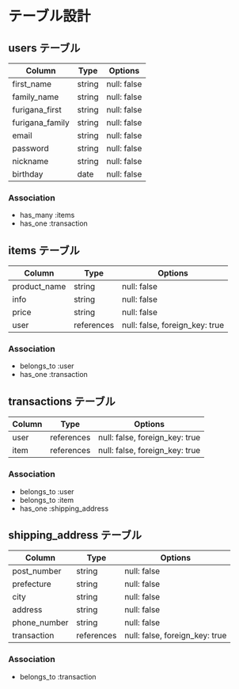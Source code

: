 # テーブル設計

## users テーブル

| Column          | Type   | Options     |
| --------------- | ------ | ----------- |
| first_name      | string | null: false |
| family_name     | string | null: false |
| furigana_first  | string | null: false |
| furigana_family | string | null: false |
| email           | string | null: false |
| password        | string | null: false |
| nickname        | string | null: false |
| birthday        | date   | null: false |

### Association

- has_many :items
- has_one  :transaction

## items テーブル

| Column       | Type       | Options                        |
| ------------ | ---------- | ------------------------------ |
| product_name | string     | null: false                    |
| info         | string     | null: false                    |
| price        | string     | null: false                    |
| user         | references | null: false, foreign_key: true |

### Association

- belongs_to :user
- has_one    :transaction

## transactions テーブル

| Column              | Type       | Options                        |
| ------------------- | ---------- | ------------------------------ |
| user                | references | null: false, foreign_key: true |
| item                | references | null: false, foreign_key: true |

### Association

- belongs_to :user
- belongs_to :item
- has_one    :shipping_address

## shipping_address テーブル

| Column             | Type       | Options                        |
| ------------------ | ---------- | ------------------------------ |
| post_number        | string     | null: false                    |
| prefecture         | string     | null: false                    |
| city               | string     | null: false                    |
| address            | string     | null: false                    |
| phone_number       | string     | null: false                    |
| transaction        | references | null: false, foreign_key: true |

### Association

- belongs_to :transaction
